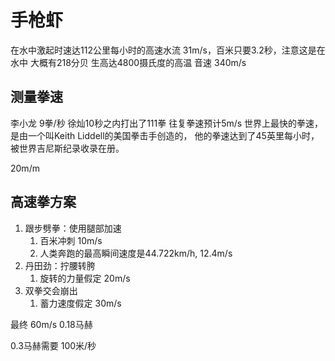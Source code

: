 # 手枪虾

在水中激起时速达112公里每小时的高速水流
31m/s，百米只要3.2秒，注意这是在水中
大概有218分贝
生高达4800摄氏度的高温
音速 340m/s

## 测量拳速

李小龙 9拳/秒
徐灿10秒之内打出了111拳
往复拳速预计5m/s
世界上最快的拳速，是由一个叫Keith Liddell的美国拳击手创造的，
他的拳速达到了45英里每小时，被世界吉尼斯纪录收录在册。

20m/m

## 高速拳方案

1. 跟步劈拳：使用腿部加速
    1. 百米冲刺 10m/s
    2. 人类奔跑的最高瞬间速度是44.722km/h, 12.4m/s
2. 丹田劲：拧腰转胯
    1. 旋转的力量假定 20m/s
3. 双拳交会崩出
    1. 蓄力速度假定 30m/s

最终 60m/s 0.18马赫

0.3马赫需要 100米/秒
